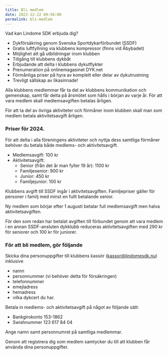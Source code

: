 ```yaml
---
title: Bli medlem
date: 2022-12-22 09:56:00
permalink: bli-medlem
---
```


Vad kan Lindome SDK erbjuda dig?

<!--Gratis inträde till Åbybadet lördageftermiddagar under träningssäsongen.-->
<!--Åbybadet är stängt i väntan på renovering.-->
- Dykförsäkring genom Svenska Sportdykarförbundet (SSDF)
- Gratis luftfyllning via klubbens kompressor (finns vid Åbybadet)
- Möjlighet att gå utbildningar inom klubben
- Tillgång till klubbens dykbåt
- Erbjudande att delta i klubbens dykutflykter
- Prenumeration på onlinemagasinet DYK.net
- Förmånliga priser på hyra av komplett eller delar av dykutrustning
- Trevligt sällskap av likasinnade!


Alla klubbens medlemmar får ta del av klubbens kommunikation och gemenskap, samt får delta på årsmötet som hålls i början av varje år. För att vara medlem skall medlemsavgiften betalas årligen.

För att ta del av övriga aktiviteter och förmåner inom klubben skall man som medlem betala aktivitetsavgift årligen.

### Priser för 2024.

För att delta i alla föreningens aktiviteter och nyttja dess samtliga förmåner behöver du betala både medlems- och aktivitetsavgift.

- Medlemsavgift: 100 kr
- Aktivitetsavgift:
    - Senior (från det år man fyller 19 år): 1100 kr
    - Familjesenior: 900 kr
    - Junior: 450 kr
    - Familjejunior: 100 kr

Klubbens avgift till SSDF ingår i aktivitetsavgiften. Familjepriser gäller för personer i familj med minst en fullt betalande senior.

Ny medlem som börjar efter 1 augusti betalar full medlemsavgift men halva aktivitetsavgiften.

För den som redan har betalat avgiften till förbundet genom att vara medlem i en annan SSDF-ansluten dykklubb reduceras aktivitetsavgiften med 290 kr för seniorer och 100 kr för juniorer.

### För att bli medlem, gör följande

Skicka dina personuppgifter till klubbens kassör (kassor@lindomesdk.nu) inklusive
- namn
- personnummer (vi behöver detta för försäkringen)
- telefonnummer
- emejladress
- hemadress
- vilka dykcert du har.

Betala in medlems- och aktivitetsavgift på något av följande sätt:
- Bankgirokonto 153-1862
- Swishnummer 123 617 84 04

Ange namn samt personnumret på samtliga medlemmar.

Genom att registrera dig som medlem samtycker du till att klubben får använda dina personuppgifter.